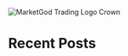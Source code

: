 ![MarketGod Trading Logo Crown](https://raw.githubusercontent.com/kngthies/MarketGod-Documentation/main/docs/img/MarketGod%20Modern%20Logo%20180x180.png)

# Recent Posts
